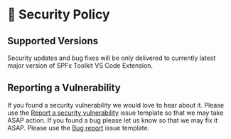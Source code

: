# 🔐 Security Policy

## Supported Versions

Security updates and bug fixes will be only delivered to currently latest major version of SPFx Toolkit VS Code Extension.

## Reporting a Vulnerability

If you found a security vulnerability we would love to hear about it. Please use the [Report a security vulnerability](https://github.com/pnp/vscode-viva/security/advisories/new) issue template so that we may take ASAP action.
If you found a bug please let us know so that we may fix it ASAP. Please use the [Bug report](https://github.com/pnp/vscode-viva/issues/new?assignees=&labels=%F0%9F%90%9E+bug&projects=&template=bug-report.yml&title=%F0%9F%90%9E+Bug+report%3A+) issue template.
